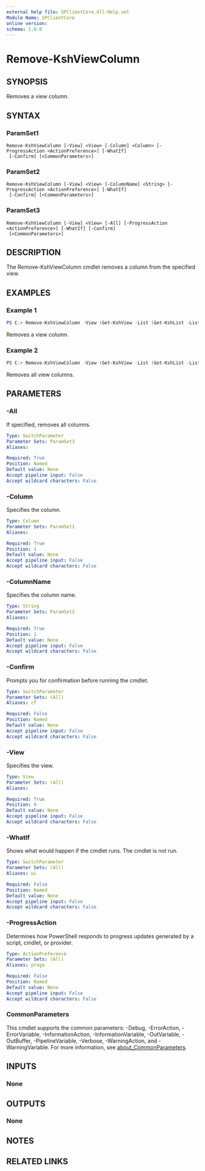 ```yaml
---
external help file: SPClientCore.dll-Help.xml
Module Name: SPClientCore
online version:
schema: 2.0.0
---
```


# Remove-KshViewColumn

## SYNOPSIS
Removes a view column.

## SYNTAX

### ParamSet1
```
Remove-KshViewColumn [-View] <View> [-Column] <Column> [-ProgressAction <ActionPreference>] [-WhatIf]
 [-Confirm] [<CommonParameters>]
```

### ParamSet2
```
Remove-KshViewColumn [-View] <View> [-ColumnName] <String> [-ProgressAction <ActionPreference>] [-WhatIf]
 [-Confirm] [<CommonParameters>]
```

### ParamSet3
```
Remove-KshViewColumn [-View] <View> [-All] [-ProgressAction <ActionPreference>] [-WhatIf] [-Confirm]
 [<CommonParameters>]
```

## DESCRIPTION
The Remove-KshViewColumn cmdlet removes a column from the specified view.

## EXAMPLES

### Example 1
```powershell
PS C:> Remove-KshViewColumn -View (Get-KshView -List (Get-KshList -ListTitle 'Announcements') -ViewTitle 'My Items') -Column (Get-KshColumn -List (Get-KshList -ListTitle 'Announcements') -ColumnName 'Remarks')
```

Removes a view column.

### Example 2
```powershell
PS C:> Remove-KshViewColumn -View (Get-KshView -List (Get-KshList -ListTitle 'Announcements') -ViewTitle 'My Items') -All
```

Removes all view columns.

## PARAMETERS

### -All
If specified, removes all columns.

```yaml
Type: SwitchParameter
Parameter Sets: ParamSet3
Aliases:

Required: True
Position: Named
Default value: None
Accept pipeline input: False
Accept wildcard characters: False
```

### -Column
Specifies the column.

```yaml
Type: Column
Parameter Sets: ParamSet1
Aliases:

Required: True
Position: 1
Default value: None
Accept pipeline input: False
Accept wildcard characters: False
```

### -ColumnName
Specifies the column name.

```yaml
Type: String
Parameter Sets: ParamSet2
Aliases:

Required: True
Position: 1
Default value: None
Accept pipeline input: False
Accept wildcard characters: False
```

### -Confirm
Prompts you for confirmation before running the cmdlet.

```yaml
Type: SwitchParameter
Parameter Sets: (All)
Aliases: cf

Required: False
Position: Named
Default value: None
Accept pipeline input: False
Accept wildcard characters: False
```

### -View
Specifies the view.

```yaml
Type: View
Parameter Sets: (All)
Aliases:

Required: True
Position: 0
Default value: None
Accept pipeline input: False
Accept wildcard characters: False
```

### -WhatIf
Shows what would happen if the cmdlet runs. The cmdlet is not run.

```yaml
Type: SwitchParameter
Parameter Sets: (All)
Aliases: wi

Required: False
Position: Named
Default value: None
Accept pipeline input: False
Accept wildcard characters: False
```

### -ProgressAction
Determines how PowerShell responds to progress updates generated by a script, cmdlet, or provider.

```yaml
Type: ActionPreference
Parameter Sets: (All)
Aliases: proga

Required: False
Position: Named
Default value: None
Accept pipeline input: False
Accept wildcard characters: False
```

### CommonParameters
This cmdlet supports the common parameters: -Debug, -ErrorAction, -ErrorVariable, -InformationAction, -InformationVariable, -OutVariable, -OutBuffer, -PipelineVariable, -Verbose, -WarningAction, and -WarningVariable. For more information, see [about_CommonParameters](http://go.microsoft.com/fwlink/?LinkID=113216).

## INPUTS

### None

## OUTPUTS

### None

## NOTES

## RELATED LINKS
